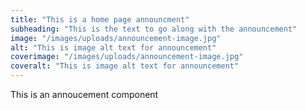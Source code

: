 ```yaml
---
title: "This is a home page announcment"
subheading: "This is the text to go along with the announcement"
image: "/images/uploads/announcement-image.jpg"
alt: "This is image alt text for announcement"
coverimage: "/images/uploads/announcement-image.jpg"
coveralt: "This is image alt text for announcement"
---
```

This is an annoucement component